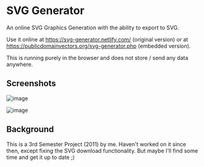 SVG Generator
=============

An online SVG Graphics Generation with the ability to export to SVG. 

Use it online at https://svg-generator.netlify.com/ (original version) or at https://publicdomainvectors.org/svg-generator.php (embedded version).

This is running purely in the browser and does not store / send any data anywhere.

## Screenshots

![image](https://user-images.githubusercontent.com/470980/170817596-335651c2-3fb3-4729-a11b-d54e8d14b11f.png)

![image](https://user-images.githubusercontent.com/470980/170816861-8cc06b0d-cb6e-4ad0-b8f7-9ba0122baf15.png)

## Background

This is a 3rd Semester Project (2011) by me. 
Haven't worked on it since then, except fixing the SVG download functionality. 
But maybe I'll find some time and get it up to date ;)
